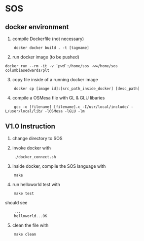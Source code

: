 # SOS

## docker environment

1. compile Dockerfile (not necessary)

```
    docker docker build . -t [tagname]
```

2. run docker image (to be pushed)

```
docker run --rm -it -v `pwd`:/home/sos -w=/home/sos columbiasedwards/plt
```

3. copy file inside of a running docker image

```
    docker cp [image id]:[src_path_inside_docker] [desc_path]
```

4. compile a OSMesa file with GL & GLU libaries

```
    gcc -o [filename] [filename].c -I/usr/local/include/ -L/user/local/lib/ -lOSMesa -lGLU -lm
```

## V1.0 Instruction

1. change directory to SOS

2. invoke docker with

```
    ./docker_connect.sh
```

3. inside docker, compile the SOS language with

```
    make
```

4. run helloworld test with

```
    make test
```

should see

```
    ...
    helloworld...OK
```

5. clean the file with

```
    make clean
```
